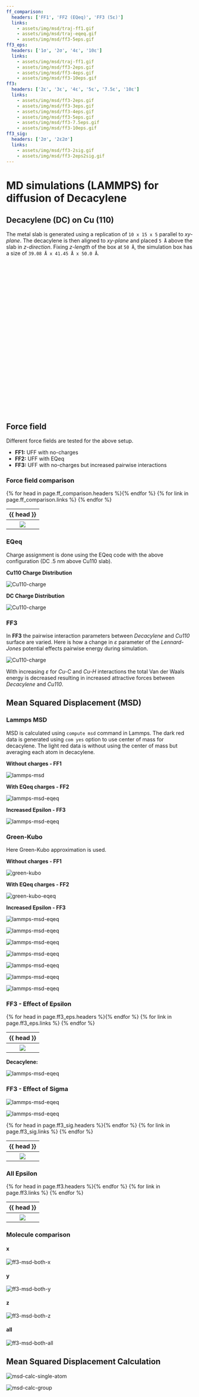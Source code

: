 ```yaml
---
ff_comparison:
  headers: ['FF1', 'FF2 (EQeq)', 'FF3 (5ε)']
  links:
    - assets/img/msd/traj-ff1.gif
    - assets/img/msd/traj-eqeq.gif
    - assets/img/msd/ff3-5eps.gif
ff3_eps:
  headers: ['1σ', '2σ', '4ε', '10ε']
  links:
    - assets/img/msd/traj-ff1.gif
    - assets/img/msd/ff3-2eps.gif
    - assets/img/msd/ff3-4eps.gif
    - assets/img/msd/ff3-10eps.gif
ff3:
  headers: ['2ε', '3ε', '4ε', '5ε', '7.5ε', '10ε']
  links:
    - assets/img/msd/ff3-2eps.gif
    - assets/img/msd/ff3-3eps.gif
    - assets/img/msd/ff3-4eps.gif
    - assets/img/msd/ff3-5eps.gif
    - assets/img/msd/ff3-7.5eps.gif
    - assets/img/msd/ff3-10eps.gif
ff3_sig:
  headers: ['2σ', '2ε2σ']
  links:
    - assets/img/msd/ff3-2sig.gif
    - assets/img/msd/ff3-2eps2sig.gif
---
```

MD simulations (LAMMPS) for diffusion of Decacylene
===================================================

Decacylene (DC) on Cu (110)
----------------------

The metal slab is generated using a replication of `10 x 15 x 5` parallel to *xy-plane*.
The decacylene is then aligned to *xy-plane* and placed `5 Å` above the slab in *z-direction*.
Fixing *z-length* of the box at `50 Å`, the simulation box has a size of `39.08 Å x 41.45 Å x 50.0 Å`.

<script src="https://3Dmol.csb.pitt.edu/build/3Dmol-min.js"></script>

<div style="height: 400px; width: 600px;"
  class='viewer_3Dmoljs' data-datatype='xyz'
  data-backgroundcolor='0xffffff'
  data-href='assets/mol/DC_Cu110.xyz'
  data-style='stick'>
</div>

Force field
-----------
Different force fields are tested for the above setup.
-   **FF1:** UFF with no-charges
-   **FF2:** UFF with EQeq
-   **FF3:** UFF with no-charges but increased pairwise interactions

###  Force field comparison

<table>
  <tr>{% for head in page.ff_comparison.headers %}<th>{{ head }}</th>{% endfor %}</tr>
  <tr>
    {% for link in page.ff_comparison.links %}
      <th><a href="{{ link }}"><img src="{{ link }}"></a></th>
    {% endfor %}
  </tr>
</table>

### EQeq
Charge assignment is done using the EQeq code with the above configuration (DC .5 nm above Cu110 slab).

**Cu110 Charge Distribution**
<p><img src="assets/img/msd/Cu110-charge.png" alt="Cu110-charge"></p>

**DC Charge Distribution**
<p><img src="assets/img/msd/DC-charge.png" alt="Cu110-charge"></p>

### FF3
In **FF3** the pairwise interaction parameters between *Decacylene* and *Cu110* surface are varied. Here is how a change in *ε* parameter of the *Lennard-Jones*
potential effects pairwise energy during simulation.

<p><img src="assets/img/msd/ff3-vdw.png" alt="Cu110-charge"></p>

With increasing *ε* for *Cu-C* and *Cu-H* interactions the total Van der Waals energy is decreased resulting in increased attractive forces between *Decacylene* and *Cu110*.

Mean Squared Displacement (MSD)
-------------------------------

### Lammps MSD
MSD is calculated using `compute msd` command in Lammps.
The dark red data is generated using `com yes` option to use center of mass for decacylene. The light red data is without using the center of mass but averaging each atom in decacylene.

**Without charges - FF1**
<p><img src="assets/img/msd/lammps-msd.png" alt="lammps-msd"></p>


**With EQeq charges - FF2**
<p><img src="assets/img/msd/lammps-msd-eqeq.png" alt="lammps-msd-eqeq"></p>

**Increased Epsilon - FF3**
<p><img src="assets/img/msd/dc-ff3-msd.png" alt="lammps-msd-eqeq"></p>


### Green-Kubo
Here Green-Kubo approximation is used.

**Without charges - FF1**
<p><img src="assets/img/msd/green-kubo.png" alt="green-kubo"></p>


**With EQeq charges - FF2**
<p><img src="assets/img/msd/green-kubo-eqeq.png" alt="green-kubo-eqeq"></p>

**Increased Epsilon - FF3**
<p><img src="assets/img/msd/gk-ff3-2eps.png" alt="lammps-msd-eqeq"></p>
<p><img src="assets/img/msd/gk-ff3-3eps.png" alt="lammps-msd-eqeq"></p>
<p><img src="assets/img/msd/gk-ff3-4eps.png" alt="lammps-msd-eqeq"></p>
<p><img src="assets/img/msd/gk-ff3-5eps.png" alt="lammps-msd-eqeq"></p>
<p><img src="assets/img/msd/gk-ff3-7.5eps.png" alt="lammps-msd-eqeq"></p>
<p><img src="assets/img/msd/gk-ff3-10eps.png" alt="lammps-msd-eqeq"></p>

<p><img src="assets/img/msd/gk-ff3-all.png" alt="lammps-msd-eqeq"></p>

### FF3 - Effect of Epsilon

<table>
  <tr>{% for head in page.ff3_eps.headers %}<th>{{ head }}</th>{% endfor %}</tr>
  <tr>
    {% for link in page.ff3_eps.links %}
      <th><a href="{{ link }}"><img src="{{ link }}"></a></th>
    {% endfor %}
  </tr>
</table>

**Decacylene:**

<p><img src="assets/img/msd/htbdc-ff3-msd.png" alt="lammps-msd-eqeq"></p>

### FF3 - Effect of Sigma

<p><img src="assets/img/msd/ff3-2sig.png" alt="lammps-msd-eqeq"></p>
<p><img src="assets/img/msd/ff3-2eps2sig.png" alt="lammps-msd-eqeq"></p>

<table>
  <tr>{% for head in page.ff3_sig.headers %}<th>{{ head }}</th>{% endfor %}</tr>
  <tr>
    {% for link in page.ff3_sig.links %}
      <th><a href="{{ link }}"><img src="{{ link }}"></a></th>
    {% endfor %}
  </tr>
</table>

### All Epsilon

<table>
  <tr>{% for head in page.ff3.headers %}<th>{{ head }}</th>{% endfor %}</tr>
  <tr>
    {% for link in page.ff3.links %}
      <th><a href="{{ link }}"><img src="{{ link }}"></a></th>
    {% endfor %}
  </tr>
</table>


### Molecule comparison

#### x
<p><img src="assets/img/msd/ff3-msd-both-x.png" alt="ff3-msd-both-x"></p>

#### y
<p><img src="assets/img/msd/ff3-msd-both-y.png" alt="ff3-msd-both-y"></p>

#### z
<p><img src="assets/img/msd/ff3-msd-both-z.png" alt="ff3-msd-both-z"></p>

#### all
<p><img src="assets/img/msd/ff3-msd-both-all.png" alt="ff3-msd-both-all"></p>

Mean Squared Displacement Calculation
-------------------------------------

<p><img src="assets/img/msd/msd-calc-single-atom.png" alt="msd-calc-single-atom"></p>

<p><img src="assets/img/msd/msd-calc-group.png" alt="msd-calc-group"></p>
